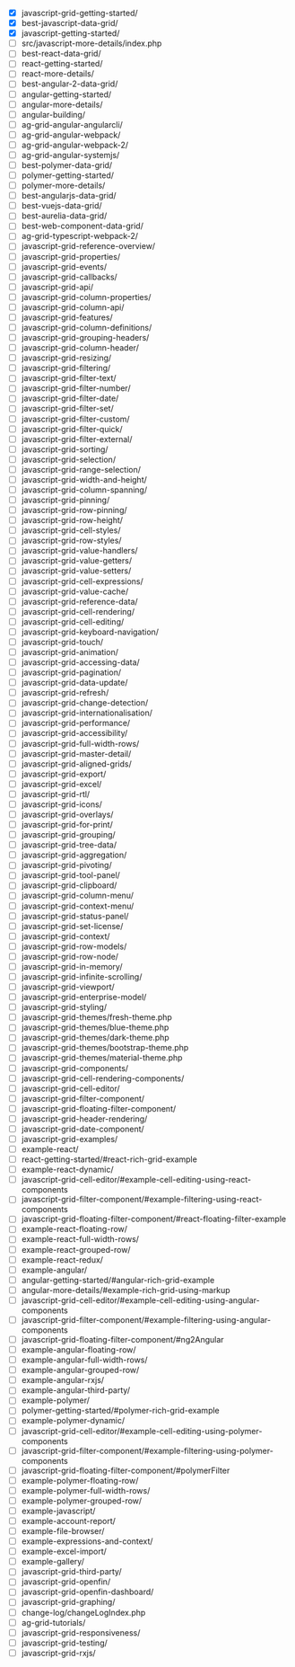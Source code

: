  - [x] javascript-grid-getting-started/
 - [x] best-javascript-data-grid/
 - [x] javascript-getting-started/
 - [ ] src/javascript-more-details/index.php
 - [ ] best-react-data-grid/
 - [ ] react-getting-started/
 - [ ] react-more-details/
 - [ ] best-angular-2-data-grid/
 - [ ] angular-getting-started/
 - [ ] angular-more-details/
 - [ ] angular-building/
 - [ ] ag-grid-angular-angularcli/
 - [ ] ag-grid-angular-webpack/
 - [ ] ag-grid-angular-webpack-2/
 - [ ] ag-grid-angular-systemjs/
 - [ ] best-polymer-data-grid/
 - [ ] polymer-getting-started/
 - [ ] polymer-more-details/
 - [ ] best-angularjs-data-grid/
 - [ ] best-vuejs-data-grid/
 - [ ] best-aurelia-data-grid/
 - [ ] best-web-component-data-grid/
 - [ ] ag-grid-typescript-webpack-2/
 - [ ] javascript-grid-reference-overview/
 - [ ] javascript-grid-properties/
 - [ ] javascript-grid-events/
 - [ ] javascript-grid-callbacks/
 - [ ] javascript-grid-api/
 - [ ] javascript-grid-column-properties/
 - [ ] javascript-grid-column-api/
 - [ ] javascript-grid-features/
 - [ ] javascript-grid-column-definitions/
 - [ ] javascript-grid-grouping-headers/
 - [ ] javascript-grid-column-header/
 - [ ] javascript-grid-resizing/
 - [ ] javascript-grid-filtering/
 - [ ] javascript-grid-filter-text/
 - [ ] javascript-grid-filter-number/
 - [ ] javascript-grid-filter-date/
 - [ ] javascript-grid-filter-set/
 - [ ] javascript-grid-filter-custom/
 - [ ] javascript-grid-filter-quick/
 - [ ] javascript-grid-filter-external/
 - [ ] javascript-grid-sorting/
 - [ ] javascript-grid-selection/
 - [ ] javascript-grid-range-selection/
 - [ ] javascript-grid-width-and-height/
 - [ ] javascript-grid-column-spanning/
 - [ ] javascript-grid-pinning/
 - [ ] javascript-grid-row-pinning/
 - [ ] javascript-grid-row-height/
 - [ ] javascript-grid-cell-styles/
 - [ ] javascript-grid-row-styles/
 - [ ] javascript-grid-value-handlers/
 - [ ] javascript-grid-value-getters/
 - [ ] javascript-grid-value-setters/
 - [ ] javascript-grid-cell-expressions/
 - [ ] javascript-grid-value-cache/
 - [ ] javascript-grid-reference-data/
 - [ ] javascript-grid-cell-rendering/
 - [ ] javascript-grid-cell-editing/
 - [ ] javascript-grid-keyboard-navigation/
 - [ ] javascript-grid-touch/
 - [ ] javascript-grid-animation/
 - [ ] javascript-grid-accessing-data/
 - [ ] javascript-grid-pagination/
 - [ ] javascript-grid-data-update/
 - [ ] javascript-grid-refresh/
 - [ ] javascript-grid-change-detection/
 - [ ] javascript-grid-internationalisation/
 - [ ] javascript-grid-performance/
 - [ ] javascript-grid-accessibility/
 - [ ] javascript-grid-full-width-rows/
 - [ ] javascript-grid-master-detail/
 - [ ] javascript-grid-aligned-grids/
 - [ ] javascript-grid-export/
 - [ ] javascript-grid-excel/
 - [ ] javascript-grid-rtl/
 - [ ] javascript-grid-icons/
 - [ ] javascript-grid-overlays/
 - [ ] javascript-grid-for-print/
 - [ ] javascript-grid-grouping/
 - [ ] javascript-grid-tree-data/
 - [ ] javascript-grid-aggregation/
 - [ ] javascript-grid-pivoting/
 - [ ] javascript-grid-tool-panel/
 - [ ] javascript-grid-clipboard/
 - [ ] javascript-grid-column-menu/
 - [ ] javascript-grid-context-menu/
 - [ ] javascript-grid-status-panel/
 - [ ] javascript-grid-set-license/
 - [ ] javascript-grid-context/
 - [ ] javascript-grid-row-models/
 - [ ] javascript-grid-row-node/
 - [ ] javascript-grid-in-memory/
 - [ ] javascript-grid-infinite-scrolling/
 - [ ] javascript-grid-viewport/
 - [ ] javascript-grid-enterprise-model/
 - [ ] javascript-grid-styling/
 - [ ] javascript-grid-themes/fresh-theme.php
 - [ ] javascript-grid-themes/blue-theme.php
 - [ ] javascript-grid-themes/dark-theme.php
 - [ ] javascript-grid-themes/bootstrap-theme.php
 - [ ] javascript-grid-themes/material-theme.php
 - [ ] javascript-grid-components/
 - [ ] javascript-grid-cell-rendering-components/
 - [ ] javascript-grid-cell-editor/
 - [ ] javascript-grid-filter-component/
 - [ ] javascript-grid-floating-filter-component/
 - [ ] javascript-grid-header-rendering/
 - [ ] javascript-grid-date-component/
 - [ ] javascript-grid-examples/
 - [ ] example-react/
 - [ ] react-getting-started/#react-rich-grid-example
 - [ ] example-react-dynamic/
 - [ ] javascript-grid-cell-editor/#example-cell-editing-using-react-components
 - [ ] javascript-grid-filter-component/#example-filtering-using-react-components
 - [ ] javascript-grid-floating-filter-component/#react-floating-filter-example
 - [ ] example-react-floating-row/
 - [ ] example-react-full-width-rows/
 - [ ] example-react-grouped-row/
 - [ ] example-react-redux/
 - [ ] example-angular/
 - [ ] angular-getting-started/#angular-rich-grid-example
 - [ ] angular-more-details/#example-rich-grid-using-markup
 - [ ] javascript-grid-cell-editor/#example-cell-editing-using-angular-components
 - [ ] javascript-grid-filter-component/#example-filtering-using-angular-components
 - [ ] javascript-grid-floating-filter-component/#ng2Angular
 - [ ] example-angular-floating-row/
 - [ ] example-angular-full-width-rows/
 - [ ] example-angular-grouped-row/
 - [ ] example-angular-rxjs/
 - [ ] example-angular-third-party/
 - [ ] example-polymer/
 - [ ] polymer-getting-started/#polymer-rich-grid-example
 - [ ] example-polymer-dynamic/
 - [ ] javascript-grid-cell-editor/#example-cell-editing-using-polymer-components
 - [ ] javascript-grid-filter-component/#example-filtering-using-polymer-components
 - [ ] javascript-grid-floating-filter-component/#polymerFilter
 - [ ] example-polymer-floating-row/
 - [ ] example-polymer-full-width-rows/
 - [ ] example-polymer-grouped-row/
 - [ ] example-javascript/
 - [ ] example-account-report/
 - [ ] example-file-browser/
 - [ ] example-expressions-and-context/
 - [ ] example-excel-import/
 - [ ] example-gallery/
 - [ ] javascript-grid-third-party/
 - [ ] javascript-grid-openfin/
 - [ ] javascript-grid-openfin-dashboard/
 - [ ] javascript-grid-graphing/
 - [ ] change-log/changeLogIndex.php
 - [ ] ag-grid-tutorials/
 - [ ] javascript-grid-responsiveness/
 - [ ] javascript-grid-testing/
 - [ ] javascript-grid-rxjs/
